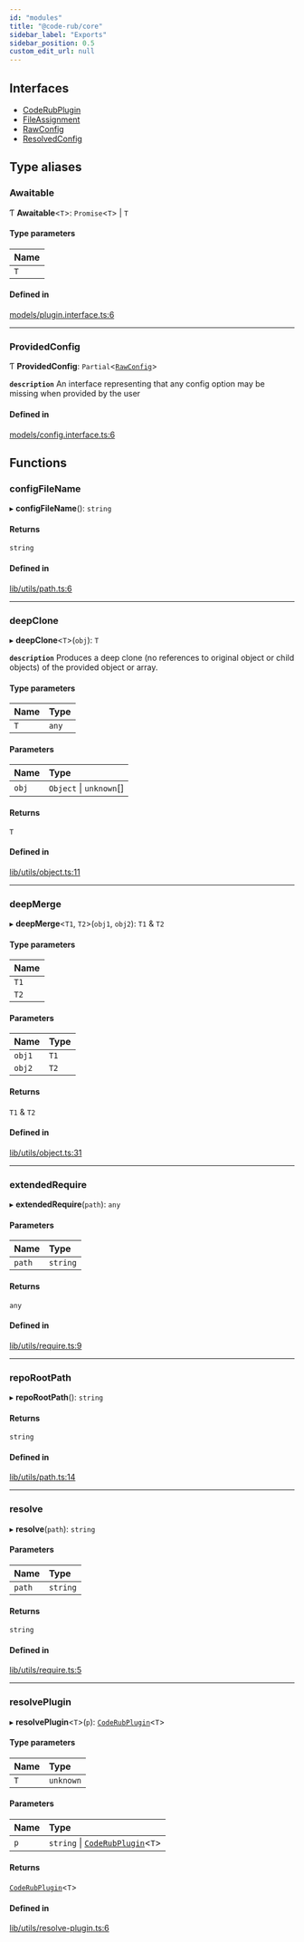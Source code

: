 ```yaml
---
id: "modules"
title: "@code-rub/core"
sidebar_label: "Exports"
sidebar_position: 0.5
custom_edit_url: null
---
```


## Interfaces

- [CodeRubPlugin](interfaces/CodeRubPlugin)
- [FileAssignment](interfaces/FileAssignment)
- [RawConfig](interfaces/RawConfig)
- [ResolvedConfig](interfaces/ResolvedConfig)

## Type aliases

### Awaitable

Ƭ **Awaitable**<`T`\>: `Promise`<`T`\> \| `T`

#### Type parameters

| Name |
| :------ |
| `T` |

#### Defined in

[models/plugin.interface.ts:6](https://github.com/agentender/code-rub/blob/main/packages/core/src/models/plugin.interface.ts#L6)

___

### ProvidedConfig

Ƭ **ProvidedConfig**: `Partial`<[`RawConfig`](interfaces/RawConfig)\>

**`description`** An interface representing that any config option may be missing when provided by the user

#### Defined in

[models/config.interface.ts:6](https://github.com/agentender/code-rub/blob/main/packages/core/src/models/config.interface.ts#L6)

## Functions

### configFileName

▸ **configFileName**(): `string`

#### Returns

`string`

#### Defined in

[lib/utils/path.ts:6](https://github.com/agentender/code-rub/blob/main/packages/core/src/lib/utils/path.ts#L6)

___

### deepClone

▸ **deepClone**<`T`\>(`obj`): `T`

**`description`** Produces a deep clone (no references to original object or child objects) of the provided object or array.

#### Type parameters

| Name | Type |
| :------ | :------ |
| `T` | `any` |

#### Parameters

| Name | Type |
| :------ | :------ |
| `obj` | `Object` \| `unknown`[] |

#### Returns

`T`

#### Defined in

[lib/utils/object.ts:11](https://github.com/agentender/code-rub/blob/main/packages/core/src/lib/utils/object.ts#L11)

___

### deepMerge

▸ **deepMerge**<`T1`, `T2`\>(`obj1`, `obj2`): `T1` & `T2`

#### Type parameters

| Name |
| :------ |
| `T1` |
| `T2` |

#### Parameters

| Name | Type |
| :------ | :------ |
| `obj1` | `T1` |
| `obj2` | `T2` |

#### Returns

`T1` & `T2`

#### Defined in

[lib/utils/object.ts:31](https://github.com/agentender/code-rub/blob/main/packages/core/src/lib/utils/object.ts#L31)

___

### extendedRequire

▸ **extendedRequire**(`path`): `any`

#### Parameters

| Name | Type |
| :------ | :------ |
| `path` | `string` |

#### Returns

`any`

#### Defined in

[lib/utils/require.ts:9](https://github.com/agentender/code-rub/blob/main/packages/core/src/lib/utils/require.ts#L9)

___

### repoRootPath

▸ **repoRootPath**(): `string`

#### Returns

`string`

#### Defined in

[lib/utils/path.ts:14](https://github.com/agentender/code-rub/blob/main/packages/core/src/lib/utils/path.ts#L14)

___

### resolve

▸ **resolve**(`path`): `string`

#### Parameters

| Name | Type |
| :------ | :------ |
| `path` | `string` |

#### Returns

`string`

#### Defined in

[lib/utils/require.ts:5](https://github.com/agentender/code-rub/blob/main/packages/core/src/lib/utils/require.ts#L5)

___

### resolvePlugin

▸ **resolvePlugin**<`T`\>(`p`): [`CodeRubPlugin`](interfaces/CodeRubPlugin)<`T`\>

#### Type parameters

| Name | Type |
| :------ | :------ |
| `T` | `unknown` |

#### Parameters

| Name | Type |
| :------ | :------ |
| `p` | `string` \| [`CodeRubPlugin`](interfaces/CodeRubPlugin)<`T`\> |

#### Returns

[`CodeRubPlugin`](interfaces/CodeRubPlugin)<`T`\>

#### Defined in

[lib/utils/resolve-plugin.ts:6](https://github.com/agentender/code-rub/blob/main/packages/core/src/lib/utils/resolve-plugin.ts#L6)
